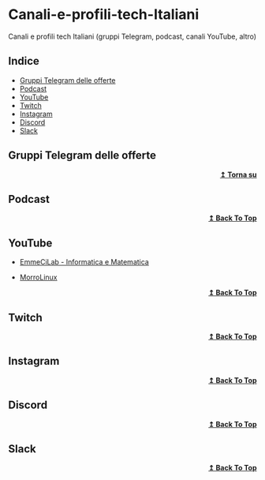 # Canali-e-profili-tech-Italiani
Canali e profili tech Italiani (gruppi Telegram, podcast, canali YouTube, altro)

## Indice
  * [Gruppi Telegram delle offerte](#gruppi-telegram-delle-offerte)
  * [Podcast](#podcast)
  * [YouTube](#youtube)
  * [Twitch](#twitch)
  * [Instagram](#instagram)
  * [Discord](#discord)
  * [Slack](#slack)

## Gruppi Telegram delle offerte


<div align="right">
  <b><a href="#indice">↥ Torna su </a></b>
</div>


## Podcast
 


<div align="right">
  <b><a href="#indice">↥ Back To Top</a></b>
</div>

## YouTube 

* [EmmeCiLab - Informatica e Matematica](https://www.youtube.com/@emmecilab)

* [MorroLinux](https://www.youtube.com/@morrolinux)

<div align="right">
  <b><a href="#indice">↥ Back To Top</a></b>
</div>

## Twitch


<div align="right">
  <b><a href="#indice">↥ Back To Top</a></b>
</div>

## Instagram



<div align="right">
  <b><a href="#indice">↥ Back To Top</a></b>
</div>

## Discord


<div align="right">
  <b><a href="#indice">↥ Back To Top</a></b>
</div>

## Slack


<div align="right">
  <b><a href="#indice">↥ Back To Top</a></b>
</div>

